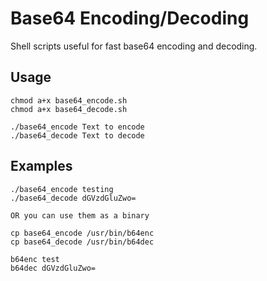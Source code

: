 # Base64 Encoding/Decoding

Shell scripts useful for fast base64 encoding and decoding.

## Usage

```
chmod a+x base64_encode.sh
chmod a+x base64_decode.sh

./base64_encode Text to encode
./base64_decode Text to decode
```

## Examples

```
./base64_encode testing
./base64_decode dGVzdGluZwo=

OR you can use them as a binary

cp base64_encode /usr/bin/b64enc
cp base64_decode /usr/bin/b64dec

b64enc test
b64dec dGVzdGluZwo=
```
